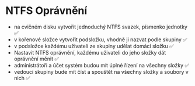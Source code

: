 # NTFS Oprávnění
- na cvičném disku vytvořit jednoduchý NTFS svazek, písmenko jednotky ✅
- v kořenové složce vytvořit podsložku, vhodně ji nazvat podle skupiny ✅
- v podsložce každému uživateli ze skupiny udělat domácí složku ✅
- Nastavit NTFS oprávnění, každému uživateli do jeho složky dát oprávnění měnit ✅
- administrátoři a účet systém budou mít úplné řízení na všechny složky ✅
- vedoucí skupiny bude mít číst a spouštět na všechny složky a soubory v nich ✅